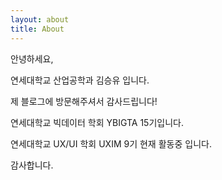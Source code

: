 ```yaml
---
layout: about
title: About
---
```


안녕하세요,

연세대학교 산업공학과 김승유 입니다.

제 블로그에 방문해주셔서 감사드립니다!

연세대학교 빅데이터 학회 YBIGTA 15기입니다.

연세대학교 UX/UI 학회 UXIM 9기 현재 활동중 입니다.

감사합니다.